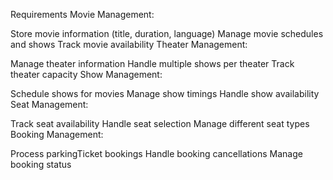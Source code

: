 Requirements
Movie Management:

Store movie information (title, duration, language)
Manage movie schedules and shows
Track movie availability
Theater Management:

Manage theater information
Handle multiple shows per theater
Track theater capacity
Show Management:

Schedule shows for movies
Manage show timings
Handle show availability
Seat Management:

Track seat availability
Handle seat selection
Manage different seat types
Booking Management:

Process parkingTicket bookings
Handle booking cancellations
Manage booking status